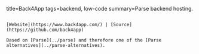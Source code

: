 title=Back4App
tags=backend, low-code
summary=Parse backend hosting.
~~~~~~

[Website](https://www.back4app.com/) | [Source](https://github.com/back4app)

Based on [Parse](../parse) and therefore one of the [Parse alternatives](../parse-alternatives).

